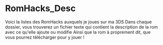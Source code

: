 # RomHacks_Desc
Voici la listes des RomHacks auxquels je joues sur ma 3DS
Dans chaque dossier, vous trouverez un fichier texte qui contient la description de la rom
avec ce qu'elle ajoute ou modifie
Ainsi que la rom à proprement dit, que vous pourrez télécharger pour y jouer !
